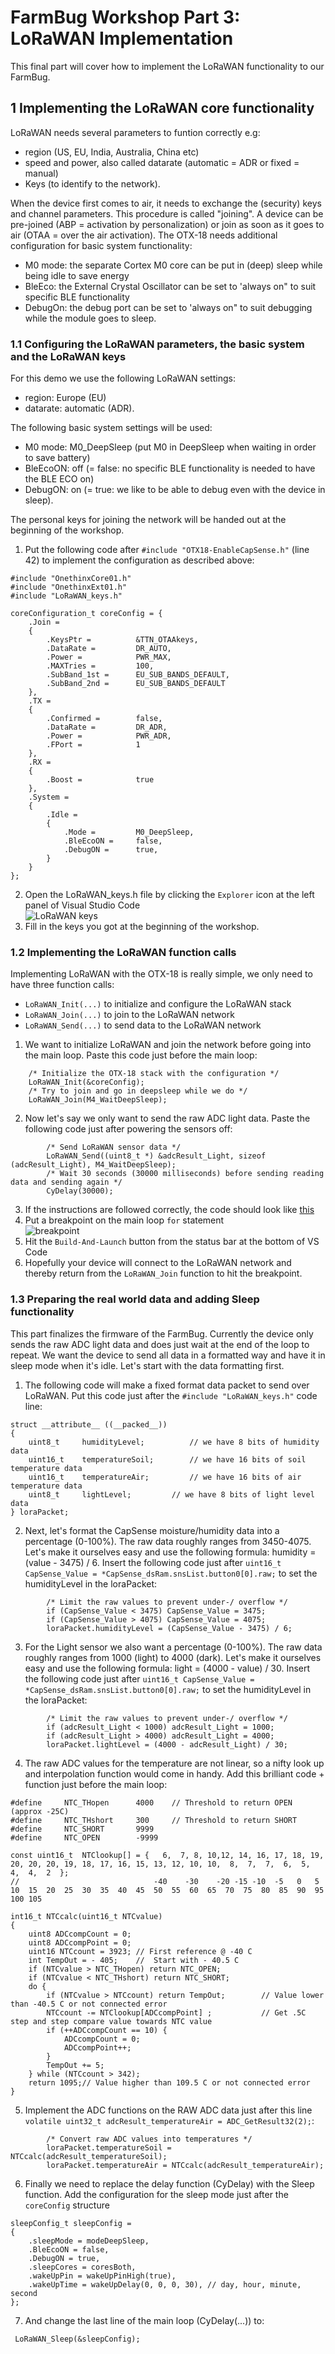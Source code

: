 # FarmBug Workshop Part 3: LoRaWAN Implementation

This final part will cover how to implement the LoRaWAN functionality to our FarmBug.

## 1 Implementing the LoRaWAN core functionality

LoRaWAN needs several parameters to funtion correctly e.g:
- region (US, EU, India, Australia, China etc)
- speed and power, also called datarate (automatic = ADR or fixed = manual)
- Keys (to identify to the network).

When the device first comes to air, it needs to exchange the (security) keys and channel parameters. This procedure is called "joining". A device can be pre-joined (ABP = activation by personalization) or join as soon as it goes to air (OTAA = over the air activation).
The OTX-18 needs additional configuration for basic system functionality:
- M0 mode: the separate Cortex M0 core can be put in (deep) sleep while being idle to save energy
- BleEco: the External Crystal Oscillator can be set to 'always on" to suit specific BLE functionality
- DebugOn: the debug port can be set to 'always on" to suit debugging while the module goes to sleep.

### 1.1 Configuring the LoRaWAN parameters, the basic system and the LoRaWAN keys
For this demo we use the following LoRaWAN settings:
- region: Europe (EU)
- datarate: automatic (ADR).

The following basic system settings will be used:
- M0 mode: M0_DeepSleep (put M0 in DeepSleep when waiting in order to save battery)
- BleEcoON: off (= false: no specific BLE functionality is needed to have the BLE ECO on)
- DebugON: on (= true: we like to be able to debug even with the device in sleep).

The personal keys for joining the network will be handed out at the beginning of the workshop.

1. Put the following code after `#include "OTX18-EnableCapSense.h"` (line 42) to implement the configuration as described above:
```
#include "OnethinxCore01.h"
#include "OnethinxExt01.h"
#include "LoRaWAN_keys.h"

coreConfiguration_t	coreConfig = {
	.Join =
	{
		.KeysPtr = 			&TTN_OTAAkeys,
		.DataRate =			DR_AUTO,
		.Power =			PWR_MAX,
		.MAXTries = 		100,
		.SubBand_1st =     	EU_SUB_BANDS_DEFAULT,
		.SubBand_2nd =     	EU_SUB_BANDS_DEFAULT
	},
	.TX =
	{
		.Confirmed = 		false,
		.DataRate = 		DR_ADR,
		.Power = 			PWR_ADR,
		.FPort = 			1
	},
	.RX =
	{
		.Boost = 			true
	},
	.System =
	{
		.Idle =
		{
			.Mode = 		M0_DeepSleep,
			.BleEcoON =		false,
			.DebugON =		true,
		}
	}
};
```
2. Open the LoRaWAN_keys.h file by clicking the `Explorer` icon at the left panel of Visual Studio Code<br>
![LoRaWAN keys](https://github.com/onethinx/FarmBug_Workshop/blob/main/Assets/LoRaWAN_keys.png?raw=true)<br>
3. Fill in the keys you got at the beginning of the workshop.
 
### 1.2 Implementing the LoRaWAN function calls
Implementing LoRaWAN with the OTX-18 is really simple, we only need to have three function calls:
- `LoRaWAN_Init(...)` to initialize and configure the LoRaWAN stack
- `LoRaWAN_Join(...)` to join to the LoRaWAN network
- `LoRaWAN_Send(...)` to send data to the LoRaWAN network

1. We want to initialize LoRaWAN and join the network before going into the main loop. Paste this code just before the main loop:
```
	/* Initialize the OTX-18 stack with the configuration */
	LoRaWAN_Init(&coreConfig);
	/* Try to join and go in deepsleep while we do */
	LoRaWAN_Join(M4_WaitDeepSleep);
```
2. Now let's say we only want to send the raw ADC light data. Paste the following code just after powering the sensors off:
```
		/* Send LoRaWAN sensor data */
		LoRaWAN_Send((uint8_t *) &adcResult_Light, sizeof (adcResult_Light), M4_WaitDeepSleep);
		/* Wait 30 seconds (30000 milliseconds) before sending reading data and sending again */
		CyDelay(30000);
```
3. If the instructions are followed correctly, the code should look like [this](https://github.com/onethinx/FarmBug_Workshop/blob/main/Assets/code_3.3.png?raw=true)
4. Put a breakpoint on the main loop `for` statement<br>
![breakpoint](https://github.com/onethinx/FarmBug_Workshop/blob/main/Assets/breakpoint.png?raw=true)<br> 
5. Hit the `Build-And-Launch` button from the status bar at the bottom of VS Code
6. Hopefully your device will connect to the LoRaWAN network and thereby return from the `LoRaWAN_Join` function to hit the breakpoint.

### 1.3 Preparing the real world data and adding Sleep functionality
This part finalizes the firmware of the FarmBug. Currently the device only sends the raw ADC light data and does just wait at the end of the loop to repeat. We want the device to send all data in a formatted way and have it in sleep mode when it's idle. Let's start with the data formatting first.
1. The following code will make a fixed format data packet to send over LoRaWAN. Put this code just after the `#include "LoRaWAN_keys.h"` code line:
```
struct __attribute__ ((__packed__))
{
	uint8_t 	humidityLevel;			// we have 8 bits of humidity data
	uint16_t	temperatureSoil;		// we have 16 bits of soil temperature data
	uint16_t	temperatureAir;			// we have 16 bits of air temperature data
	uint8_t		lightLevel;			// we have 8 bits of light level data
} loraPacket;
```
2. Next, let's format the CapSense moisture/humidity data into a percentage (0-100%). The raw data roughly ranges from 3450-4075. Let's make it ourselves easy and use the following formula: humidity = (value - 3475) / 6.
  Insert the following code just after `uint16_t CapSense_Value = *CapSense_dsRam.snsList.button0[0].raw;` to set the humidityLevel in the loraPacket:
```
		/* Limit the raw values to prevent under-/ overflow */
		if (CapSense_Value < 3475) CapSense_Value = 3475;
		if (CapSense_Value > 4075) CapSense_Value = 4075;
		loraPacket.humidityLevel = (CapSense_Value - 3475) / 6;
```
3. For the Light sensor we also want a percentage (0-100%). The raw data roughly ranges from 1000 (light) to 4000 (dark). Let's make it ourselves easy and use the following formula: light = (4000 - value) / 30.
  Insert the following code just after `uint16_t CapSense_Value = *CapSense_dsRam.snsList.button0[0].raw;` to set the humidityLevel in the loraPacket:
```
		/* Limit the raw values to prevent under-/ overflow */
		if (adcResult_Light < 1000) adcResult_Light = 1000;
		if (adcResult_Light > 4000) adcResult_Light = 4000;
		loraPacket.lightLevel = (4000 - adcResult_Light) / 30;
```
4. The raw ADC values for the temperature are not linear, so a nifty look up and interpolation function would come in handy. Add this brilliant code + function just before the main loop:
```
#define		NTC_THopen		4000	// Threshold to return OPEN (approx -25C)
#define		NTC_THshort		300		// Threshold to return SHORT
#define		NTC_SHORT		9999
#define		NTC_OPEN		-9999

const uint16_t	NTClookup[] = {   6,  7, 8, 10,12, 14, 16, 17, 18, 19, 20, 20, 20, 19, 18, 17, 16, 15, 13, 12, 10, 10,  8,  7,  7,  6,  5,  4,  4,  2  };
//								-40    -30    -20 -15 -10  -5   0   5  10  15  20  25  30  35  40  45  50  55  60  65  70  75  80  85  90  95 100 105

int16_t NTCcalc(uint16_t NTCvalue)
{
	uint8 ADCcompCount = 0;
	uint8 ADCcompPoint = 0;
	uint16 NTCcount = 3923;	// First reference @ -40 C
	int TempOut = - 405;	//	Start with - 40.5 C
	if (NTCvalue > NTC_THopen) return NTC_OPEN;
	if (NTCvalue < NTC_THshort) return NTC_SHORT;
	do {
		if (NTCvalue > NTCcount) return TempOut;		// Value lower than -40.5 C or not connected error
		NTCcount -= NTClookup[ADCcompPoint] ;			// Get .5C step and step compare value towards NTC value
		if (++ADCcompCount == 10) {
			ADCcompCount = 0;
			ADCcompPoint++;
		}
		TempOut += 5;
	} while (NTCcount > 342);
	return 1095;// Value higher than 109.5 C or not connected error
}
```
5. Implement the ADC functions on the RAW ADC data just after this line `volatile uint32_t adcResult_temperatureAir = ADC_GetResult32(2);`:
```
		/* Convert raw ADC values into temperatures */
		loraPacket.temperatureSoil = NTCcalc(adcResult_temperatureSoil);
		loraPacket.temperatureAir = NTCcalc(adcResult_temperatureAir);
```
6. Finally we need to replace the delay function (CyDelay) with the Sleep function. Add the configuration for the sleep mode just after the `coreConfig` structure
```
sleepConfig_t sleepConfig =
{
	.sleepMode = modeDeepSleep,
	.BleEcoON = false,
	.DebugON = true,
	.sleepCores = coresBoth,
	.wakeUpPin = wakeUpPinHigh(true),
	.wakeUpTime = wakeUpDelay(0, 0, 0, 30), // day, hour, minute, second
};
```
7. And change the last line of the main loop (CyDelay(...)) to:
```
 LoRaWAN_Sleep(&sleepConfig);
```
